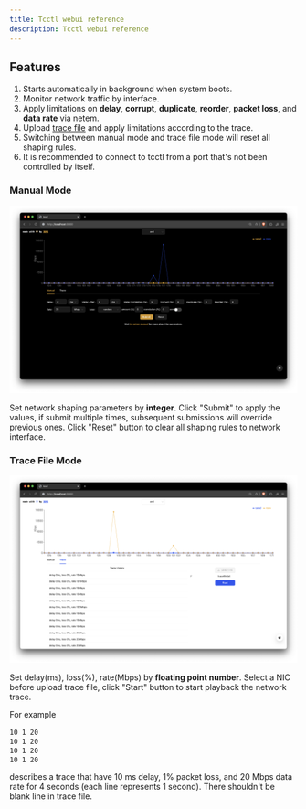 ```yaml
---
title: Tcctl webui reference
description: Tcctl webui reference
---
```


## Features

1. Starts automatically in background when system boots.
2. Monitor network traffic by interface.
3. Apply limitations on **delay**, **corrupt**, **duplicate**, **reorder**, **packet loss**,
and **data rate** via netem.
4. Upload [trace file](#trace-file-mode) and apply limitations according to the trace.
5. Switching between manual mode and trace file mode will reset all shaping rules.
6. It is recommended to connect to tcctl from a port that's not been controlled by itself.

### Manual Mode

![manual mode](../../../../assets/manual-mode.png)

Set network shaping parameters by **integer**.
Click "Submit" to apply the values, if submit multiple times,
subsequent submissions will override previous ones.
Click "Reset" button to clear all shaping rules to network interface.

### Trace File Mode

![trace file mode](../../../../assets/trace-mode.png)

Set delay(ms), loss(%), rate(Mbps) by **floating point number**.
Select a NIC before upload trace file, click "Start" button to start playback the network trace.

For example

```
10 1 20
10 1 20
10 1 20
10 1 20
```

describes a trace that have 10 ms delay, 1% packet loss,
and 20 Mbps data rate for 4 seconds (each line represents 1 second).
There shouldn't be blank line in trace file.
